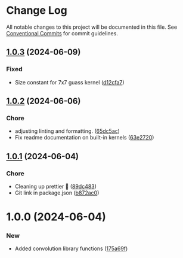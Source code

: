 # Change Log

All notable changes to this project will be documented in this file.
See [Conventional Commits](https://conventionalcommits.org) for commit guidelines.

## [1.0.3](https://github.com/32bitkid/watercolorizer/compare/@watercolorizer/convolution@1.0.2...@watercolorizer/convolution@1.0.3) (2024-06-09)

### Fixed

- Size constant for 7x7 guass kernel ([d12cfa7](https://github.com/32bitkid/watercolorizer/commit/d12cfa7e10ec5d23b9409c8253e52e6918ea7af5))

## [1.0.2](https://github.com/32bitkid/watercolorizer/compare/@watercolorizer/convolution@1.0.1...@watercolorizer/convolution@1.0.2) (2024-06-06)

### Chore

- adjusting linting and formatting. ([65dc5ac](https://github.com/32bitkid/watercolorizer/commit/65dc5ac782d531fe2f705c616501cfad6d2e7733))
- Fix readme documentation on built-in kernels ([63e2720](https://github.com/32bitkid/watercolorizer/commit/63e2720170fc791b02c78b604fb0e9a0b2924a7f))

## [1.0.1](https://github.com/32bitkid/watercolorizer/compare/@watercolorizer/convolution@1.0.0...@watercolorizer/convolution@1.0.1) (2024-06-04)

### Chore

- Cleaning up prettier 🧹 ([89dc483](https://github.com/32bitkid/watercolorizer/commit/89dc483a037860fc0b0bbaa2102139315b950840))
- Git link in package.json ([b872ac0](https://github.com/32bitkid/watercolorizer/commit/b872ac0a7fddf825ac85fad2af2a0ed1761d1d52))

# 1.0.0 (2024-06-04)

### New

- Added convolution library functions ([175a69f](https://github.com/32bitkid/watercolorizer/commit/175a69f9d278a23521d222dba390dce4d25e5780))
